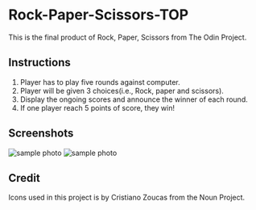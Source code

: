 # Rock-Paper-Scissors-TOP

This is the final product of Rock, Paper, Scissors from The Odin Project.

## Instructions

1. Player has to play five rounds against computer.
2. Player will be given 3 choices(i.e., Rock, paper and scissors).
3. Display the ongoing scores and announce the winner of each round.
4. If one player reach 5 points of score, they win!

## Screenshots

![sample photo](https://ibb.co/Y8jpQKf)
![sample photo](https://ibb.co/3shb3CH)

## Credit

Icons used in this project is by Cristiano Zoucas from the Noun Project.
